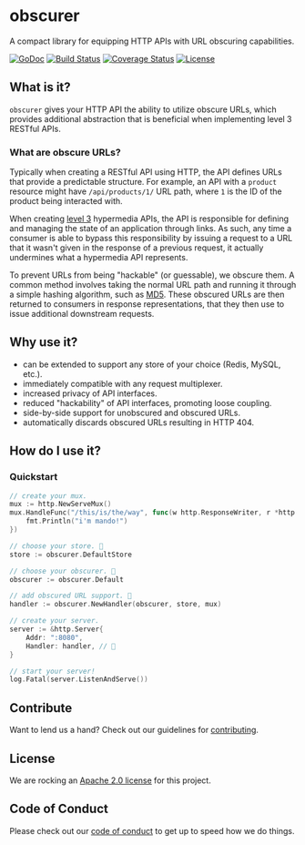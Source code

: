 # obscurer
A compact library for equipping HTTP APIs with URL obscuring capabilities.

[![GoDoc][doc-img]][doc]
[![Build Status][ci-img]][ci]
[![Coverage Status][coverage-img]][coverage]
[![License][license-img]][license]

## What is it?

`obscurer` gives your HTTP API the ability to utilize obscure URLs, which
provides additional abstraction that is beneficial when implementing
level 3 RESTful APIs.

### What are obscure URLs?

Typically when creating a RESTful API using HTTP, the API defines URLs that
provide a predictable structure. For example, an API with a `product` resource
might have `/api/products/1/` URL path, where `1` is the ID of the product
being interacted with.

When creating [level 3][level-3-apis] hypermedia APIs, the API is responsible
for defining and managing the state of an application through links. As such,
any time a consumer is able to bypass this responsibility by issuing a
request to a URL that it wasn't given in the response of a previous request,
it actually undermines what a hypermedia API represents.

To prevent URLs from being "hackable" (or guessable), we obscure them. A
common method involves taking the normal URL path and running it through
a simple hashing algorithm, such as [MD5][md5]. These obscured URLs are then
returned to consumers in response representations, that they then use to issue
additional downstream requests.

## Why use it?

- can be extended to support any store of your choice (Redis, MySQL, etc.).
- immediately compatible with any request multiplexer.
- increased privacy of API interfaces.
- reduced "hackability" of API interfaces, promoting loose coupling.
- side-by-side support for unobscured and obscured URLs.
- automatically discards obscured URLs resulting in HTTP 404.

## How do I use it?

### Quickstart

```go
// create your mux.
mux := http.NewServeMux()
mux.HandleFunc("/this/is/the/way", func(w http.ResponseWriter, r *http.Request) {
	fmt.Println("i'm mando!")
})

// choose your store. 🎉
store := obscurer.DefaultStore

// choose your obscurer. 🎉
obscurer := obscurer.Default

// add obscured URL support. 🎉
handler := obscurer.NewHandler(obscurer, store, mux)

// create your server.
server := &http.Server{
	Addr: ":8080",
	Handler: handler, // 🎉
}

// start your server!
log.Fatal(server.ListenAndServe())
```
## Contribute

Want to lend us a hand? Check out our guidelines for
[contributing][contributing].

## License

We are rocking an [Apache 2.0 license][apache-license] for this project.

## Code of Conduct

Please check out our [code of conduct][code-of-conduct] to get up to speed
how we do things.

[level-3-apis]: https://www.crummy.com/writing/speaking/2008-QCon/act3.html
[md5]: https://en.wikipedia.org/wiki/MD5
[contributing]: https://github.com/freerware/obscurer/blob/main/CONTRIBUTING.md
[apache-license]: https://github.com/freerware/obscurer/blob/main/LICENSE.txt
[code-of-conduct]: https://github.com/freerware/obscurer/blob/main/CODE_OF_CONDUCT.md
[doc-img]: https://pkg.go.dev/badge/github.com/freerware/obscurer.svg
[doc]: https://pkg.go.dev/github.com/freerware/obscurer
[ci-img]: https://travis-ci.org/freerware/obscurer.svg?branch=main
[ci]: https://travis-ci.org/freerware/obscurer
[coverage-img]: https://codecov.io/gh/freerware/obscurer/branch/main/graph/badge.svg?token=yukEnN2Q2R
[coverage]: https://codecov.io/gh/freerware/obscurer
[license]: https://opensource.org/licenses/Apache-2.0
[license-img]: https://img.shields.io/badge/License-Apache%202.0-blue.svg
